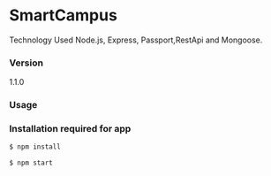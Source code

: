 # SmartCampus

Technology Used Node.js, Express, Passport,RestApi and Mongoose.  

### Version
1.1.0

### Usage
 
### Installation required for app
```sh
$ npm install
```
 
```sh
$ npm start
```
